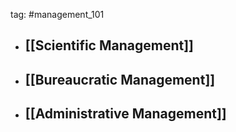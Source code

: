 tag: #management_101 

- ## [[Scientific Management]]

- ## [[Bureaucratic Management]]

- ## [[Administrative Management]]
